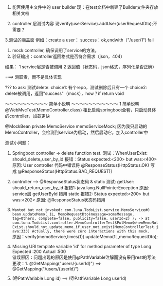 1. 能否使用主文件中的 user builder
现：在test文档中新建了Builder文件夹存放相关文档

2. controller 层测试内容
现verify(userService).addUser(userRequestDto);不需要？

3.测试的涵盖面
例如：create a user：
success：ok,endwith（"/user/1")
fail
1. mock controller, 确保调用了service的方法。
2. 验证输出：controller返回格式是否符合需求（json，404）

结果：
1 service层是否被调用
2 返回值（状态码，json格式，序列化是否正确）

===> 测职责，而不是具体实现

??? to ask: 测试delete:
choice1: 有个repo，测试删除后只有一个
choice2: delete被调用，返回"success"（mock），how？if return void

～～～～～～～～～～ 简单小说明 ～～～～～～～～～～～
1 简单说明
@WebMvcTest(MemoController.class)
相比启动springboot全套，只启动具体的controller，加载更快

@MockBean
private MemoService memoServiceMock;
因为我只启动的MemoController，会检测到service为启动，然后启动它，加入controller中

测试小问题：
1. Springboot controller -> delete function test.
测试：WhenUserExist: should_delete_user_by_id 
报错：Status expected:<200> but was:<400>
原因: User controller 代码中错误将 @ResponseStatus(HttpStatus.OK) 写成 @ResponseStatus(HttpStatus.BAD_REQUEST)]

2. controller --> @ResponseStatus状态码 & static
测试: getUser: should_return_user_by_id
报错1: java.lang.NullPointerException
原因: service层 getUserById 错用 static
报错2: Status expected:<200> but was:<202>
原因: @ResponseStatus状态码错用

3. `Wanted but not invoked:
   com.luna.TodoList.service.MemoService#0 bean.updateMemo(
       1L,
       MemoRequestDto(message=someMessage, tag=Others, complete=false, publicity=false, userId=2)
   );
   -> at com.luna.TodoList.controller.MemoControllerTest$PutMemo$whenMemoNotExist.should_not_update_memo_if_user_not_exist(MemoControllerTest.java:333)
   Actually, there were zero interactions with this mock.` <br> 
   原因：verify(memoService,times(1)).updateMemo(1L,memoRequestDto); 

4. Missing URI template variable 'id' for method parameter of type Long <br> Expected :200                                                                    Actual   :500 <br>
错误原因：问题出现的原因是使用@PathVariable注解而没有采用rest的写法 
更改：1. @GetMapping("users/{userId}") ==> @GetMapping("/users/{userId}") 
2. (@PathVariable Long id) ==> (@PathVariable Long userId)

